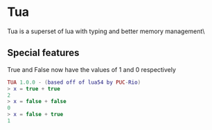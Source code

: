 # Tua
Tua is a superset of lua with typing and better memory management\
## Special features
True and False now have the values of 1 and 0 respectively
```lua
TUA 1.0.0 - (based off of lua54 by PUC-Rio)
> x = true + true
2
> x = false + false
0
> x = false + true
1
```

